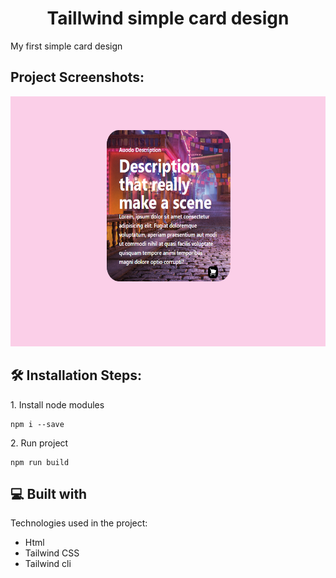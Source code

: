 <h1 align="center" id="title">Taillwind simple card design</h1>

<p id="description">My first simple card design</p>

<h2>Project Screenshots:</h2>

<img src="img/Screenshot2023-10-16 233622.png" alt="project-screenshot" height="400/">

<h2>🛠️ Installation Steps:</h2>

<p>1. Install node modules</p>

```
npm i --save
```

<p>2. Run project</p>

```
npm run build
```

  
  
<h2>💻 Built with</h2>

Technologies used in the project:

*   Html
*   Tailwind CSS
*   Tailwind cli
